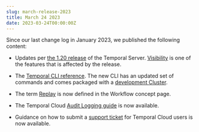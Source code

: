 ```yaml
---
slug: march-release-2023
title: March 24 2023
date: 2023-03-24T00:00:00Z
---
```


Since our last change log in January 2023, we published the following content:

- Updates per [the 1.20 release](https://github.com/temporalio/temporal/releases/tag/v1.20.0) of the Temporal Server.
  [Visibility](/visibility) is one of the features that is affected by the release.

- The [Temporal CLI reference](/cli).
  The new CLI has an updated set of commands and comes packaged with a [development Cluster](/cli/server).

- The term [Replay](/workflows#replays) is now defined in the Workflow concept page.

- The Temporal Cloud [Audit Logging guide](/cloud/how-to-manage-audit-logging) is now available.

- Guidance on how to submit a [support ticket](/cloud/introduction/support#support-ticket) for Temporal Cloud users is now available.
